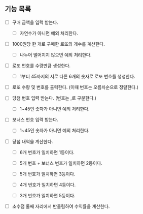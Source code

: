## 기능 목록
- [ ] 구매 금액을 입력 받는다.
  - [ ] 자연수가 아니면 예외 처리한다.


- [ ] 1000원당 한 개로 구매한 로또의 개수를 계산한다.
  - [ ] 나누어 떨어지지 않으면 예외 처리한다.


- [ ] 로또 번호를 수량만큼 생성한다.
  - [ ] 1부터 45까지의 서로 다른 6개의 숫자로 로또 번호를 생성한다.


- [ ] 로또 수량 및 번호를 출력한다. (이때 번호는 오름차순으로 정렬한다.)


- [ ] 당첨 번호 입력 받는다. (번호는 ,로 구분한다.)
  - [ ] 1~45인 숫자가 아니면 예외 처리한다.


- [ ] 보너스 번호 입력 받는다.
  - [ ] 1~45인 숫자가 아니면 예외 처리한다.


- [ ] 당첨 내역을 계산한다.
  - [ ] 6개 번호가 일치하면 1등이다.
  - [ ] 5개 번호 + 보너스 번호가 일치하면 2등이다.
  - [ ] 5개 번호가 일치하면 3등이다.
  - [ ] 4개 번호가 일치하면 4등이다.
  - [ ] 3개 번호가 일치하면 5등이다.


- [ ] 소수점 둘째 자리에서 반올림하여 수익률을 계산한다.